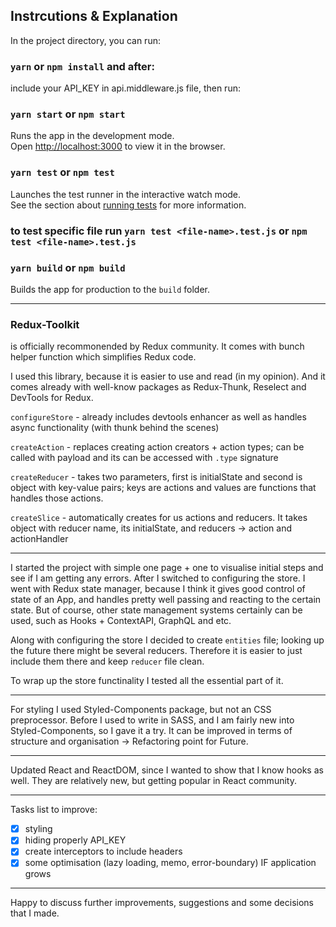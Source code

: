 ## Instrcutions & Explanation

In the project directory, you can run:

### `yarn` or `npm install` and after:

include your API_KEY in api.middleware.js file, then run:

### `yarn start` or `npm start`

Runs the app in the development mode.<br />
Open [http://localhost:3000](http://localhost:3000) to view it in the browser.

### `yarn test` or `npm test`

Launches the test runner in the interactive watch mode.<br />
See the section about [running tests](https://facebook.github.io/create-react-app/docs/running-tests) for more information.

### to test specific file run `yarn test <file-name>.test.js` or `npm test <file-name>.test.js`

### `yarn build` or `npm build`

Builds the app for production to the `build` folder.<br />

---

### Redux-Toolkit

is officially recommonended by Redux community. It comes with bunch helper function which simplifies Redux code.

I used this library, because it is easier to use and read (in my opinion). And it comes already with well-know packages as Redux-Thunk, Reselect and DevTools for Redux.

`configureStore` - already includes devtools enhancer as well as handles async functionality (with thunk behind the scenes)

`createAction` - replaces creating action creators + action types; can be called with payload and its can be accessed with `.type` signature

`createReducer` - takes two parameters, first is initialState and second is object with key-value pairs; keys are actions and values are functions that handles those actions.

`createSlice` - automatically creates for us actions and reducers. It takes object with reducer name, its initialState, and reducers -> action and actionHandler

---

I started the project with simple one page + one to visualise initial steps and see if I am getting any errors. After I switched to configuring the store. I went with Redux state manager, because I think it gives good control of state of an App, and handles pretty well passing and reacting to the certain state. But of course, other state management systems certainly can be used, such as Hooks + ContextAPI, GraphQL and etc.

Along with configuring the store I decided to create `entities` file; looking up the future there might be several reducers. Therefore it is easier to just include them there and keep `reducer` file clean.

To wrap up the store functinality I tested all the essential part of it.

---

For styling I used Styled-Components package, but not an CSS preprocessor. Before I used to write in SASS, and I am fairly new into Styled-Components, so I gave it a try. It can be improved in terms of structure and organisation -> Refactoring point for Future.

---

Updated React and ReactDOM, since I wanted to show that I know hooks as well. They are relatively new, but getting popular in React community.

---

Tasks list to improve:

- [x] styling
- [x] hiding properly API_KEY
- [x] create interceptors to include headers
- [x] some optimisation (lazy loading, memo, error-boundary) IF application grows

---

Happy to discuss further improvements, suggestions and some decisions that I made.

